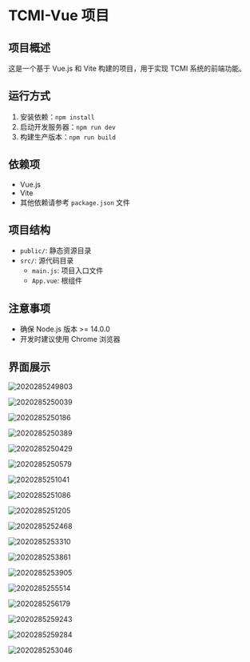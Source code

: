 # TCMI-Vue 项目

## 项目概述
这是一个基于 Vue.js 和 Vite 构建的项目，用于实现 TCMI 系统的前端功能。

## 运行方式
1. 安装依赖：`npm install`
2. 启动开发服务器：`npm run dev`
3. 构建生产版本：`npm run build`

## 依赖项
- Vue.js
- Vite
- 其他依赖请参考 `package.json` 文件

## 项目结构
- `public/`: 静态资源目录
- `src/`: 源代码目录
  - `main.js`: 项目入口文件
  - `App.vue`: 根组件

## 注意事项
- 确保 Node.js 版本 >= 14.0.0
- 开发时建议使用 Chrome 浏览器

## 界面展示

![2020285249803](./README.assets/2020285249803.png)

![2020285250039](./README.assets/2020285250039.png)

![2020285250186](./README.assets/2020285250186.png)

![2020285250389](./README.assets/2020285250389.png)

![2020285250429](./README.assets/2020285250429.png)

![2020285250579](./README.assets/2020285250579.png)

![2020285251041](./README.assets/2020285251041.png)

![2020285251086](./README.assets/2020285251086.png)

![2020285251205](./README.assets/2020285251205.png)

![2020285252468](./README.assets/2020285252468.png)

![2020285253310](./README.assets/2020285253310.png)

![2020285253861](./README.assets/2020285253861.png)

![2020285253905](./README.assets/2020285253905.png)

![2020285255514](./README.assets/2020285255514.png)

![2020285256179](./README.assets/2020285256179.png)

![2020285259243](./README.assets/2020285259243.png)

![2020285259284](./README.assets/2020285259284.png)

![2020285253046](./README.assets/2020285253046.png)